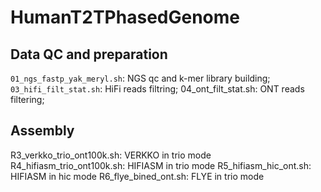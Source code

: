 # HumanT2TPhasedGenome
## Data QC and preparation
```01_ngs_fastp_yak_meryl.sh```: NGS qc and k-mer library building;
```03_hifi_filt_stat.sh```: HiFi reads filtring;
04_ont_filt_stat.sh: ONT reads filtering;

## Assembly
R3_verkko_trio_ont100k.sh: VERKKO in trio mode
R4_hifiasm_trio_ont100k.sh: HIFIASM in trio mode
R5_hifiasm_hic_ont.sh: HIFIASM in hic mode
R6_flye_bined_ont.sh: FLYE in trio mode
